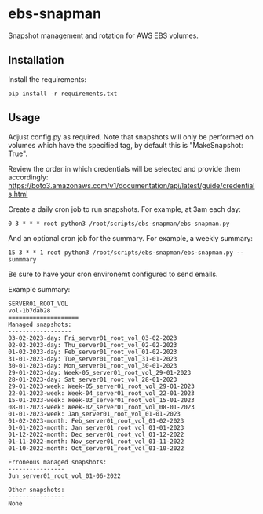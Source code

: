 # ebs-snapman

Snapshot management and rotation for AWS EBS volumes.

## Installation
Install the requirements:
```
pip install -r requirements.txt
```

## Usage
Adjust config.py as required. Note that snapshots will only be performed on volumes which have the specified tag, by default this is "MakeSnapshot: True".

Review the order in which credentials will be selected and provide them accordingly:
https://boto3.amazonaws.com/v1/documentation/api/latest/guide/credentials.html

Create a daily cron job to run snapshots. For example, at 3am each day:
```
0 3 * * * root python3 /root/scripts/ebs-snapman/ebs-snapman.py
```
And an optional cron job for the summary. For example, a weekly summary:
```
15 3 * * 1 root python3 /root/scripts/ebs-snapman/ebs-snapman.py --summmary
```
Be sure to have your cron environemt configured to send emails.

Example summary:
```
SERVER01_ROOT_VOL
vol-1b7dab28
====================
Managed snapshots:
------------------
03-02-2023-day: Fri_server01_root_vol_03-02-2023
02-02-2023-day: Thu_server01_root_vol_02-02-2023
01-02-2023-day: Feb_server01_root_vol_01-02-2023
31-01-2023-day: Tue_server01_root_vol_31-01-2023
30-01-2023-day: Mon_server01_root_vol_30-01-2023
29-01-2023-day: Week-05_server01_root_vol_29-01-2023
28-01-2023-day: Sat_server01_root_vol_28-01-2023
29-01-2023-week: Week-05_server01_root_vol_29-01-2023
22-01-2023-week: Week-04_server01_root_vol_22-01-2023
15-01-2023-week: Week-03_server01_root_vol_15-01-2023
08-01-2023-week: Week-02_server01_root_vol_08-01-2023
01-01-2023-week: Jan_server01_root_vol_01-01-2023
01-02-2023-month: Feb_server01_root_vol_01-02-2023
01-01-2023-month: Jan_server01_root_vol_01-01-2023
01-12-2022-month: Dec_server01_root_vol_01-12-2022
01-11-2022-month: Nov_server01_root_vol_01-11-2022
01-10-2022-month: Oct_server01_root_vol_01-10-2022

Erroneous managed snapshots:
----------------
Jun_server01_root_vol_01-06-2022

Other snapshots:
----------------
None

```
